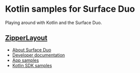 # Kotlin samples for Surface Duo

Playing around with Kotlin and the Surface Duo.

## [ZipperLayout](https://github.com/conceptdev/kotlin-samples/blob/main/ZipperLayout/README.md)

- [About Surface Duo](https://www.microsoft.com/surface/devices/surface-duo)
- [Developer documentation](https://docs.microsoft.com/dual-screen)
- [App samples](https://github.com/microsoft/surface-duo-app-samples)
- [Kotlin SDK samples](https://github.com/microsoft/surface-duo-sdk-samples-kotlin)
